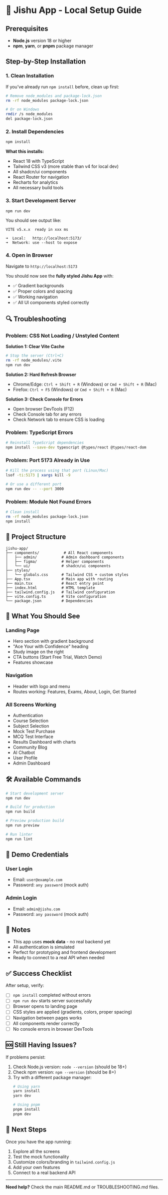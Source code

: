 # 🚀 Jishu App - Local Setup Guide

## Prerequisites

- **Node.js** version 18 or higher
- **npm**, **yarn**, or **pnpm** package manager

## Step-by-Step Installation

### 1. Clean Installation

If you've already run `npm install` before, clean up first:

```bash
# Remove node_modules and package-lock.json
rm -rf node_modules package-lock.json

# Or on Windows
rmdir /s node_modules
del package-lock.json
```

### 2. Install Dependencies

```bash
npm install
```

**What this installs:**
- React 18 with TypeScript
- Tailwind CSS v3 (more stable than v4 for local dev)
- All shadcn/ui components
- React Router for navigation
- Recharts for analytics
- All necessary build tools

### 3. Start Development Server

```bash
npm run dev
```

You should see output like:
```
VITE v5.x.x  ready in xxx ms

➜  Local:   http://localhost:5173/
➜  Network: use --host to expose
```

### 4. Open in Browser

Navigate to `http://localhost:5173`

You should now see the **fully styled Jishu App** with:
- ✅ Gradient backgrounds
- ✅ Proper colors and spacing
- ✅ Working navigation
- ✅ All UI components styled correctly

## 🔍 Troubleshooting

### Problem: CSS Not Loading / Unstyled Content

**Solution 1: Clear Vite Cache**
```bash
# Stop the server (Ctrl+C)
rm -rf node_modules/.vite
npm run dev
```

**Solution 2: Hard Refresh Browser**
- Chrome/Edge: `Ctrl + Shift + R` (Windows) or `Cmd + Shift + R` (Mac)
- Firefox: `Ctrl + F5` (Windows) or `Cmd + Shift + R` (Mac)

**Solution 3: Check Console for Errors**
- Open browser DevTools (F12)
- Check Console tab for any errors
- Check Network tab to ensure CSS is loading

### Problem: TypeScript Errors

```bash
# Reinstall TypeScript dependencies
npm install --save-dev typescript @types/react @types/react-dom
```

### Problem: Port 5173 Already in Use

```bash
# Kill the process using that port (Linux/Mac)
lsof -ti:5173 | xargs kill -9

# Or use a different port
npm run dev -- --port 3000
```

### Problem: Module Not Found Errors

```bash
# Clean install
rm -rf node_modules package-lock.json
npm install
```

## 📁 Project Structure

```
jishu-app/
├── components/           # All React components
│   ├── admin/           # Admin dashboard components
│   ├── figma/           # Helper components
│   └── ui/              # shadcn/ui components
├── styles/
│   └── globals.css      # Tailwind CSS + custom styles
├── App.tsx              # Main app with routing
├── main.tsx             # React entry point
├── index.html           # HTML template
├── tailwind.config.js   # Tailwind configuration
├── vite.config.ts       # Vite configuration
└── package.json         # Dependencies

```

## 🎨 What You Should See

### Landing Page
- Hero section with gradient background
- "Ace Your with Confidence" heading
- Study image on the right
- CTA buttons (Start Free Trial, Watch Demo)
- Features showcase

### Navigation
- Header with logo and menu
- Routes working: Features, Exams, About, Login, Get Started

### All Screens Working
- Authentication
- Course Selection
- Subject Selection  
- Mock Test Purchase
- MCQ Test Interface
- Results Dashboard with charts
- Community Blog
- AI Chatbot
- User Profile
- Admin Dashboard

## 🛠️ Available Commands

```bash
# Start development server
npm run dev

# Build for production
npm run build

# Preview production build
npm run preview

# Run linter
npm run lint
```

## 🔐 Demo Credentials

### User Login
- Email: `user@example.com`
- Password: `any password` (mock auth)

### Admin Login  
- Email: `admin@jishu.com`
- Password: `any password` (mock auth)

## 📝 Notes

- This app uses **mock data** - no real backend yet
- All authentication is simulated
- Perfect for prototyping and frontend development
- Ready to connect to a real API when needed

## ✅ Success Checklist

After setup, verify:
- [ ] `npm install` completed without errors
- [ ] `npm run dev` starts server successfully
- [ ] Browser opens to landing page
- [ ] CSS styles are applied (gradients, colors, proper spacing)
- [ ] Navigation between pages works
- [ ] All components render correctly
- [ ] No console errors in browser DevTools

## 🆘 Still Having Issues?

If problems persist:

1. Check Node.js version: `node --version` (should be 18+)
2. Check npm version: `npm --version` (should be 8+)
3. Try with a different package manager:
   ```bash
   # Using yarn
   yarn install
   yarn dev
   
   # Using pnpm
   pnpm install
   pnpm dev
   ```

## 🎯 Next Steps

Once you have the app running:
1. Explore all the screens
2. Test the mock functionality
3. Customize colors/branding in `tailwind.config.js`
4. Add your own features
5. Connect to a real backend API

---

**Need help?** Check the main README.md or TROUBLESHOOTING.md files.

